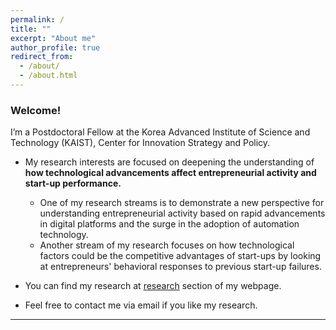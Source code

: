 ```yaml
---
permalink: /
title: ""
excerpt: "About me"
author_profile: true
redirect_from: 
  - /about/
  - /about.html
---
```

### Welcome!
I’m a Postdoctoral Fellow at the Korea Advanced Institute of Science and Technology (KAIST), Center for Innovation Strategy and Policy. 

- My research interests are focused on deepening the understanding of **how technological advancements affect entrepreneurial activity and start-up performance.** 
  - One of my research streams is to demonstrate a new perspective for understanding entrepreneurial activity based on rapid advancements in digital platforms and the surge in the adoption of automation technology.
  - Another stream of my research focuses on how technological factors could be the competitive advantages of start-ups by looking at entrepreneurs' behavioral responses to previous start-up failures. 


- You can find my research at [research](https://frintstones.github.io/publications/) section of my webpage.<br/>

- Feel free to contact me via email if you like my research.

------
